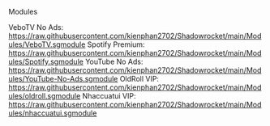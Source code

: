 Modules

VeboTV No Ads: https://raw.githubusercontent.com/kienphan2702/Shadowrocket/main/Modules/VeboTV.sgmodule
Spotify Premium: https://raw.githubusercontent.com/kienphan2702/Shadowrocket/main/Modules/Spotify.sgmodule
YouTube No Ads: https://raw.githubusercontent.com/kienphan2702/Shadowrocket/main/Modules/YouTube-No-Ads.sgmodule
OldRoll VIP: https://raw.githubusercontent.com/kienphan2702/Shadowrocket/main/Modules/oldroll.sgmodule
Nhaccuatui VIP: https://raw.githubusercontent.com/kienphan2702/Shadowrocket/main/Modules/nhaccuatui.sgmodule
